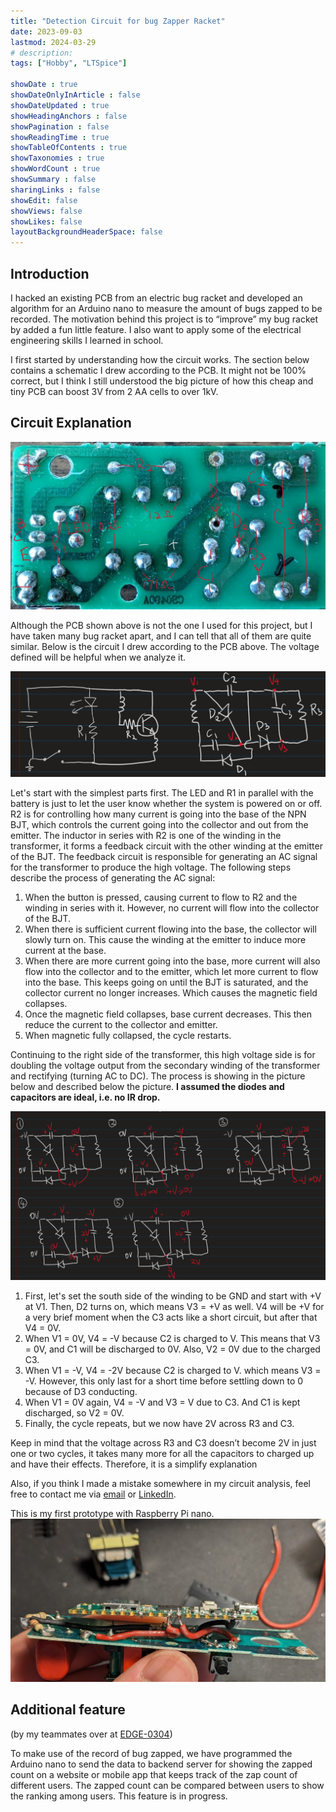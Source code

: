 ```yaml
---
title: "Detection Circuit for bug Zapper Racket"
date: 2023-09-03
lastmod: 2024-03-29
# description: 
tags: ["Hobby", "LTSpice"]

showDate : true
showDateOnlyInArticle : false
showDateUpdated : true
showHeadingAnchors : false
showPagination : false
showReadingTime : true
showTableOfContents : true
showTaxonomies : true 
showWordCount : true
showSummary : false
sharingLinks : false
showEdit: false
showViews: false
showLikes: false
layoutBackgroundHeaderSpace: false
---
```


## Introduction
I hacked an existing PCB from an electric bug racket and developed an algorithm for an Arduino nano to measure the amount of bugs zapped to be recorded. The motivation behind this project is to “improve” my bug racket by added a fun little feature. I also want to apply some of the electrical engineering skills I learned in school.

I first started by understanding how the circuit works. The section below contains a schematic I drew according to the PCB. It might not be 100% correct, but I think I still understood the big picture of how this cheap and tiny PCB can boost 3V from 2 AA cells to over 1kV.



## Circuit Explanation
![Back of the PCB with ](images/back.jpg)

Although the PCB shown above is not the one I used for this project, but I have taken many bug racket apart, and I can tell that all of them are quite similar. Below is the circuit I drew according to the PCB above. The voltage defined will be helpful when we analyze it.

![Circuit](images/circuit.png)

Let's start with the simplest parts first. The LED and R1 in parallel with the battery is just to let the user know whether the system is powered on or off. R2 is for controlling how many current is going into the base of the NPN BJT, which controls the current going into the collector and out from the emitter. The inductor in series with R2 is one of the winding in the transformer, it forms a feedback circuit with the other winding at the emitter of the BJT. The feedback circuit is responsible for generating an AC signal for the transformer to produce the high voltage. The following steps describe the process of generating the AC signal:

1. When the button is pressed, causing current to flow to R2 and the winding in series with it. However, no current will flow into the collector of the BJT.
1. When there is sufficient current flowing into the base, the collector will slowly turn on. This cause the winding at the emitter to induce more current at the base.
1. When there are more current going into the base, more current will also flow into the collector and to the emitter, which let more current to flow into the base. This keeps going on until the BJT is saturated, and the collector current no longer increases. Which causes the magnetic field collapses.
1. Once the magnetic field collapses, base current decreases. This then reduce the current to the collector and emitter.
1. When magnetic fully collapsed, the cycle restarts.

Continuing to the right side of the transformer, this high voltage side is for doubling the voltage output from the secondary winding of the transformer and rectifying (turning AC to DC). The process is showing in the picture below and described below the picture. **I assumed the diodes and capacitors are ideal, i.e. no IR drop.**


![High voltage generator explanation](images/HV.png)

1. First, let's set the south side of the winding to be GND and start with +V at V1. Then, D2 turns on, which means V3 = +V as well. V4 will be +V for a very brief moment when the C3 acts like a short circuit, but after that V4 = 0V.
1. When V1 = 0V, V4 = -V because C2 is charged to V. This means that V3 = 0V, and C1 will be discharged to 0V. Also, V2 = 0V due to the charged C3.
1. When V1 = -V, V4 = -2V because C2 is charged to V. which means V3 = -V. However, this only last for a short time before settling down to 0 because of D3 conducting.
1. When V1 = 0V again, V4 = -V and V3 = V due to C3. And C1 is kept discharged, so V2 = 0V.
1. Finally, the cycle repeats, but we now have 2V across R3 and C3.


Keep in mind that the voltage across R3 and C3 doesn’t become 2V in just one or two cycles, it takes many more for all the capacitors to charged up and have their effects. Therefore, it is a simplify explanation

Also, if you think I made a mistake somewhere in my circuit analysis, feel free to contact me via [email](mailto:hello@marcusc.me) or [LinkedIn](https://www.linkedin.com/in/techno-marcus). 


This is my first prototype with Raspberry Pi nano.
![Bug racket PCB with Raspberry Pi nano](featured.jpg)


## Additional feature 
(by my teammates over at [EDGE-0304](https://www.linkedin.com/company/edge-0304/about/))

To make use of the record of bug zapped, we have programmed the Arduino nano to send the data to backend server for showing the zapped count on a website or mobile app that keeps track of the zap count of different users. The zapped count can be compared between users to show the ranking among users. This feature is in progress.
